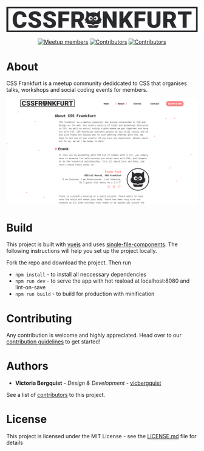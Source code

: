 ![Logo](docs/cssfrankfurt.png)

<p align="center">
  <a href="https://www.meetup.com/cssfrankfurt/members/"><img src="https://img.shields.io/badge/🐱-%2B100%20members-ff8282.svg?colorA=292A2E" alt="Meetup members"></a>
  <a href="https://github.com/orgs/cssfrankfurt/people?utf8=✓&query=+role%3Aowner" alt="Organisers"><img src="https://img.shields.io/badge/🤓-3%20organisers-ff8282.svg?colorA=292A2E" alt="Contributors"></a>
  <a href="https://github.com/cssfrankfurt/cssfrankfurt.de/graphs/contributors"><img src="https://img.shields.io/badge/😎-2%20contributors-ff8282.svg?colorA=292A2E" alt="Contributors"></a>

</p>

# About

CSS Frankfurt is a meetup community dedidcated to CSS that organises talks, workshops and social coding events for members.

![Screenshot](docs/screenshot.png)
# Build

This project is built with [vuejs](https://vuejs.org) and uses [single-file-components](https://vuejs.org/v2/guide/single-file-components.html).
 The following instructions will help you set up the project locally.

Fork the repo and download the project. Then run
* `npm install` - to install all neccessary dependencies
* `npm run dev` - to serve the app with hot reaload at localhost:8080 and lint-on-save
* `npm run build` - to build for production with minification

# Contributing

Any contribution is welcome and highly appreciated. Head over to our [contribution guidelines](docs/CONTRIBUTING.md) to get started!

# Authors

* **Victoria Bergquist** - *Design & Development* - [vicbergquist](https://github.com/vicbergquist)

See a list of [contributors](https://github.com/cssfrankfurt/cssfrankfurt.de/graphs/contributors) to this project.

# License

This project is licensed under the MIT License - see the [LICENSE.md](LICENSE.md) file for details

